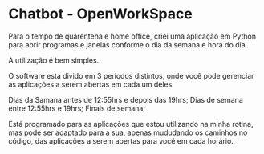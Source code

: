 # Chatbot - OpenWorkSpace
 Para o tempo de quarentena e home office, criei uma aplicação em Python para abrir programas e janelas conforme o dia da semana e hora do dia.

A utilização é bem simples..

O software está divido em 3 períodos distintos, onde você pode gerenciar as aplicações a serem abertas em cada um deles.

Dias da Samana antes de 12:55hrs e depois das 19hrs;
Dias de semana entre 12:55hrs e 19hrs;
Finais de semana;

Está programado para as aplicações que estou utilizando na minha rotina, mas pode ser adaptado para a sua, apenas mududando os caminhos no código, das aplicações a serem abertas para você em cada horário.